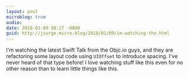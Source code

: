 ```yaml
---
layout: post
microblog: true
audio: 
date: 2018-01-09 08:27 -0800
guid: http://jsorge.micro.blog/2018/01/09/im-watching-the.html
---
```

I'm watching the latest Swift Talk from the Objc.io guys, and they are refactoring some layout code using `UIOffset` to introduce spacing. I've never heard of that type before! I love watching stuff like this even for no other reason than to learn little things like this.

